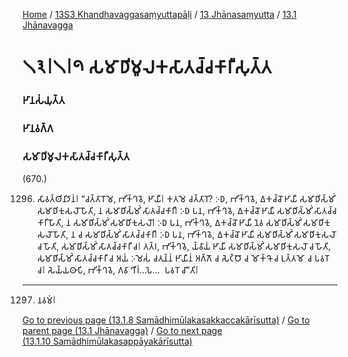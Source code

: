 
[Home](/) / [13S3 Khandhavaggasaṃyuttapāḷi](/tipitaka/13S3.md) / [13 Jhānasaṃyutta](/tipitaka/13S3/13.md) / [13.1 Jhānavagga](/tipitaka/13S3/13/13.1.md)

# 𑁧𑁩𑁇𑁧𑁇𑁯 𑀲𑀫𑀸𑀥𑀺𑀫𑀽𑀮𑀓𑀲𑀸𑀢𑀘𑁆𑀘𑀓𑀸𑀭𑀻𑀲𑀼𑀢𑁆𑀢

### 𑀛𑀸𑀦𑀲𑀁𑀬𑀼𑀢𑁆𑀢

### 𑀛𑀸𑀦𑀯𑀕𑁆𑀕

### 𑀲𑀫𑀸𑀥𑀺𑀫𑀽𑀮𑀓𑀲𑀸𑀢𑀘𑁆𑀘𑀓𑀸𑀭𑀻𑀲𑀼𑀢𑁆𑀢

(670.)

1296. 𑀲𑀸𑀯𑀢𑁆𑀣𑀺𑀦𑀺𑀤𑀸𑀦𑀁𑁇 “𑀘𑀢𑁆𑀢𑀸𑀭𑁄𑀫𑁂, 𑀪𑀺𑀓𑁆𑀔𑀯𑁂, 𑀛𑀸𑀬𑀻𑁇 𑀓𑀢𑀫𑁂 𑀘𑀢𑁆𑀢𑀸𑀭𑁄? 𑀇𑀥, 𑀪𑀺𑀓𑁆𑀔𑀯𑁂, 𑀏𑀓𑀘𑁆𑀘𑁄 𑀛𑀸𑀬𑀻 𑀲𑀫𑀸𑀥𑀺𑀲𑁆𑀫𑀺𑀁 𑀲𑀫𑀸𑀥𑀺𑀓𑀼𑀲𑀮𑁄 𑀳𑁄𑀢𑀺, 𑀦 𑀲𑀫𑀸𑀥𑀺𑀲𑁆𑀫𑀺𑀁 𑀲𑀸𑀢𑀘𑁆𑀘𑀓𑀸𑀭𑀻𑁇 𑀇𑀥 𑀧𑀦, 𑀪𑀺𑀓𑁆𑀔𑀯𑁂, 𑀏𑀓𑀘𑁆𑀘𑁄 𑀛𑀸𑀬𑀻 𑀲𑀫𑀸𑀥𑀺𑀲𑁆𑀫𑀺𑀁 𑀲𑀸𑀢𑀘𑁆𑀘𑀓𑀸𑀭𑀻 𑀳𑁄𑀢𑀺, 𑀦 𑀲𑀫𑀸𑀥𑀺𑀲𑁆𑀫𑀺𑀁 𑀲𑀫𑀸𑀥𑀺𑀓𑀼𑀲𑀮𑁄𑁇 𑀇𑀥 𑀧𑀦, 𑀪𑀺𑀓𑁆𑀔𑀯𑁂, 𑀏𑀓𑀘𑁆𑀘𑁄 𑀛𑀸𑀬𑀻 𑀦𑁂𑀯 𑀲𑀫𑀸𑀥𑀺𑀲𑁆𑀫𑀺𑀁 𑀲𑀫𑀸𑀥𑀺𑀓𑀼𑀲𑀮𑁄 𑀳𑁄𑀢𑀺, 𑀦 𑀘 𑀲𑀫𑀸𑀥𑀺𑀲𑁆𑀫𑀺𑀁 𑀲𑀸𑀢𑀘𑁆𑀘𑀓𑀸𑀭𑀻𑁇 𑀇𑀥 𑀧𑀦, 𑀪𑀺𑀓𑁆𑀔𑀯𑁂, 𑀏𑀓𑀘𑁆𑀘𑁄 𑀛𑀸𑀬𑀻 𑀲𑀫𑀸𑀥𑀺𑀲𑁆𑀫𑀺𑀁 𑀲𑀫𑀸𑀥𑀺𑀓𑀼𑀲𑀮𑁄 𑀘 𑀳𑁄𑀢𑀺, 𑀲𑀫𑀸𑀥𑀺𑀲𑁆𑀫𑀺𑀁 𑀲𑀸𑀢𑀘𑁆𑀘𑀓𑀸𑀭𑀻 𑀘𑁇 𑀢𑀢𑁆𑀭, 𑀪𑀺𑀓𑁆𑀔𑀯𑁂, 𑀬𑁆𑀯𑀸𑀬𑀁 𑀛𑀸𑀬𑀻 𑀲𑀫𑀸𑀥𑀺𑀲𑁆𑀫𑀺𑀁 𑀲𑀫𑀸𑀥𑀺𑀓𑀼𑀲𑀮𑁄 𑀘 𑀳𑁄𑀢𑀺, 𑀲𑀫𑀸𑀥𑀺𑀲𑁆𑀫𑀺𑀁 𑀲𑀸𑀢𑀘𑁆𑀘𑀓𑀸𑀭𑀻 𑀘 𑀅𑀬𑀁 𑀇𑀫𑁂𑀲𑀁 𑀘𑀢𑀼𑀦𑁆𑀦𑀁 𑀛𑀸𑀬𑀻𑀦𑀁 𑀅𑀕𑁆𑀕𑁄 𑀘 𑀲𑁂𑀝𑁆𑀞𑁄 𑀘 𑀫𑁄𑀓𑁆𑀔𑁄 𑀘 𑀉𑀢𑁆𑀢𑀫𑁄 𑀘 𑀧𑀯𑀭𑁄 𑀘𑁇 𑀲𑁂𑀬𑁆𑀬𑀣𑀸𑀧𑀺, 𑀪𑀺𑀓𑁆𑀔𑀯𑁂, 𑀕𑀯𑀸 𑀔𑀻𑀭𑀁…𑀧𑁂…  𑀧𑀯𑀭𑁄 𑀘𑀸”𑀢𑀺𑁇

---

1297. 𑀦𑀯𑀫𑀁𑁇



[Go to previous page (13.1.8 Samādhimūlakasakkaccakārīsutta)](/tipitaka/13S3/13/13.1/13.1.8.md) / [Go to parent page (13.1 Jhānavagga)](/tipitaka/13S3/13/13.1.md) / [Go to next page (13.1.10 Samādhimūlakasappāyakārīsutta)](/tipitaka/13S3/13/13.1/13.1.10.md)


